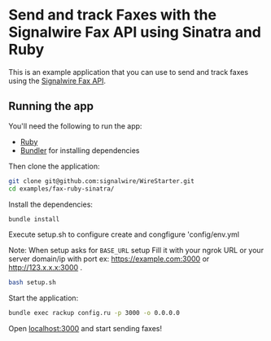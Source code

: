 # Send and track Faxes with the Signalwire Fax API using Sinatra and Ruby

This is an example application that you can use to send and track faxes using the [Signalwire Fax API](https://developer.signalwire.com/compatibility-api/rest/entities/faxes).


## Running the app
You'll need the following to run the app:

* [Ruby](https://www.ruby-lang.org/en/downloads/)
* [Bundler](https://bundler.io/) for installing dependencies

Then clone the application:

```bash
git clone git@github.com:signalwire/WireStarter.git
cd examples/fax-ruby-sinatra/
```

Install the dependencies:

```bash
bundle install
```

Execute setup.sh to configure create and congfigure 'config/env.yml

Note: When setup asks for `BASE_URL` setup Fill it with  your ngrok URL or your server domain/ip with port ex: https://example.com:3000 or http://123.x.x.x:3000 .
```bash
bash setup.sh
```

Start the application:

```bash
bundle exec rackup config.ru -p 3000 -o 0.0.0.0
```

Open [localhost:3000](http://localhost:3000) and start sending faxes!

